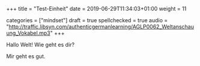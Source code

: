 +++
title = "Test-Einheit"
date =  2019-06-29T11:34:03+01:00
weight = 11

categories = ["mindset"]
draft = true
spellchecked = true
audio = "http://traffic.libsyn.com/authenticgermanlearning/AGLP0062_Weltanschauung_Vokabel.mp3"
+++

Hallo Welt! Wie geht es dir?

Mir geht es gut.